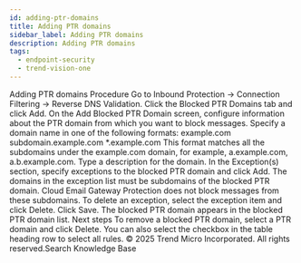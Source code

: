 ```yaml
---
id: adding-ptr-domains
title: Adding PTR domains
sidebar_label: Adding PTR domains
description: Adding PTR domains
tags:
  - endpoint-security
  - trend-vision-one
---
```


 Adding PTR domains Procedure Go to Inbound Protection → Connection Filtering → Reverse DNS Validation. Click the Blocked PTR Domains tab and click Add. On the Add Blocked PTR Domain screen, configure information about the PTR domain from which you want to block messages. Specify a domain name in one of the following formats: example.com subdomain.example.com *.example.com This format matches all the subdomains under the example.com domain, for example, a.example.com, a.b.example.com. Type a description for the domain. In the Exception(s) section, specify exceptions to the blocked PTR domain and click Add. The domains in the exception list must be subdomains of the blocked PTR domain. Cloud Email Gateway Protection does not block messages from these subdomains. To delete an exception, select the exception item and click Delete. Click Save. The blocked PTR domain appears in the blocked PTR domain list. Next steps To remove a blocked PTR domain, select a PTR domain and click Delete. You can also select the checkbox in the table heading row to select all rules. © 2025 Trend Micro Incorporated. All rights reserved.Search Knowledge Base
